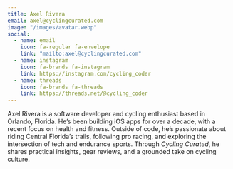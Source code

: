 ```yaml
---
title: Axel Rivera
email: axel@cyclingcurated.com
image: "/images/avatar.webp"
social:
  - name: email
    icon: fa-regular fa-envelope
    link: "mailto:axel@cyclingcurated.com"
  - name: instagram
    icon: fa-brands fa-instagram
    link: https://instagram.com/cycling_coder
  - name: threads
    icon: fa-brands fa-threads
    link: https://threads.net/@cycling_coder
---
```


Axel Rivera is a software developer and cycling enthusiast based in Orlando, Florida. He’s been building iOS apps for over a decade, with a recent focus on health and fitness. Outside of code, he’s passionate about riding Central Florida’s trails, following pro racing, and exploring the intersection of tech and endurance sports. Through *Cycling Curated*, he shares practical insights, gear reviews, and a grounded take on cycling culture.